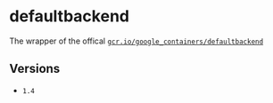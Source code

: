 # defaultbackend

The wrapper of the offical [`gcr.io/google_containers/defaultbackend`](https://console.cloud.google.com/gcr/images/google-containers/GLOBAL/defaultbackend)

## Versions

- `1.4`
